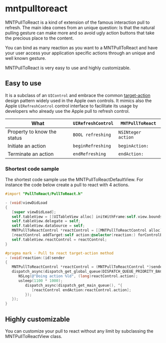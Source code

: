 mntpulltoreact
==============
MNTPullToReact is a kind of extension of the famous interaction pull to refresh. The main idea comes from an unique question: Is that the natural pulling gesture can make more and so avoid ugly action buttons that take the precious place to the content.

You can bind as many reaction as you want to a MNTPullToReact and have your user access your application specific actions through an unique and well known gesture.

MNTPullToReact is very easy to use and highly customizable.

## Easy to use
It is a subclass of an `UIControl` and embrace the common [target-action](https://developer.apple.com/library/ios/documentation/general/conceptual/Devpedia-CocoaApp/TargetAction.html) design pattern widely used in the Apple own controls. It mimics also the Apple `UIRefreshControl` control interface to facilitate its usage by developers who already use the Apple pull to refresh control.

| What                        | `UIRefreshControl` | `MNTPullToReact`   |
| --------------------------- | ------------------ | ------------------ |
| Property to know the status | `BOOL refreshing`  | `NSINteger action` |
| Initiate an action          | `beginRefreshing`  | `beginAction:`     |
| Terminate an action         | `endRefreshing`    | `endAction:`       |

### Shortest code sample
The shortest code sample use the MNTPullToReactDefaultView. For instance the code below create a pull to react with 4 actions.

``` objective-c
#import "PullToReact/PullToReact.h"

- (void)viewDidLoad
{
   [super viewDidLoad];
   self.tableView = [[UITableView alloc] initWithFrame:self.view.bounds];
   self.tableView.delegate = self;
   self.tableView.dataSource = self;
   MNTPullToReactControl *reactControl = [[MNTPullToReactControl alloc] initWithNumberOfActions:4];
   [reactControl addTarget:self action:@selector(reaction:) forControlEvents:UIControlEventValueChanged];
   self.tableView.reactControl = reactControl;
}

#pragma mark - Pull to react target-action method
- (void)reaction:(id)sender
{
   MNTPullToReactControl *reactControl = (MNTPullToReactControl *)sender;
   dispatch_async(dispatch_get_global_queue(DISPATCH_QUEUE_PRIORITY_BACKGROUND, 0), ^{
      NSLog(@"Doing action %ld", (long)reactControl.action);
      usleep(1100 * 1000);
         dispatch_async(dispatch_get_main_queue(), ^{
            [reactControl endAction:reactControl.action];
         });
   });
}
```

## Highly customizable
You can customize your pull to react without any limit by subclassing the MNTPullToReactView class.

